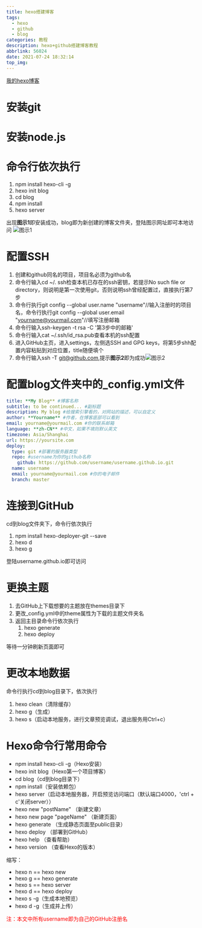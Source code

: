 ```yaml
---
title: hexo搭建博客
tags:
  - hexo
  - github
  - blog
categories: 教程
description: hexo+github搭建博客教程
abbrlink: 56024
date: 2021-07-24 18:32:14
top_img:
---
```


 [我的hexo博客](https://qqnv.github.io)

# 安装git

# 安装node.js

# 命令行依次执行

1. npm install hexo-cli -g
2. hexo init blog
3. cd blog
4. npm install
5. hexo server

出现**图示1**即安装成功，blog即为新创建的博客文件夹，登陆图示网址即可本地访问
![图示1](https://cdn.qqnv.com/hexo1.png)

# 配置SSH

1. 创建和github同名的项目，项目名必须为github名
2. 命令行输入cd ~/. ssh检查本机已存在的ssh密钥，若提示No such file or directory，则说明是第一次使用git，否则说明ssh曾经配置过，直接执行第7步
3. 命令行执行git config --global user.name "username"//输入注册时的项目名，命令行执行git config --global user.email  "yourname@yourmail.com"//填写注册邮箱
4. 命令行输入ssh-keygen -t rsa -C '第3步中的邮箱'
5. 命令行输入cat ~/.ssh/id_rsa.pub查看本机的ssh配置
6. 进入GitHub主页，进入settings，左侧选SSH and GPG keys，将第5步shh配置内容粘贴到对应位置，title随便填个
7. 命令行输入ssh -T git@github.com,提示**图示2**即为成功![图示2](https://cdn.qqnv.com/hexo2.png)

# 配置blog文件夹中的_config.yml文件


```yml
title: **My Blog** #博客名称
subtitle: to be continued... #副标题
description: My blog #给搜索引擎看的，对网站的描述，可以自定义
author: **Yourname** #作者，在博客底部可以看到
email: yourname@yourmail.com #你的联系邮箱
language: **zh-CN** #中文，如果不填则默认英文
timezone: Asia/Shanghai
url: https://yoursite.com
deploy:
  type: git #部署的服务器类型
  repo: #username为你的github名称
    github: https://github.com/username/username.github.io.git
  name: username
  email: yourname@yourmail.com #你的电子邮件
  branch: master
```

# 连接到GitHub

cd到blog文件夹下，命令行依次执行

1. npm install hexo-deployer-git --save
2. hexo d
3. hexo g

登陆username.github.io即可访问

# 更换主题

1. 去GitHub上下载想要的主题放在themes目录下
2. 更改_config.yml中的theme属性为下载的主题文件夹名
3. 返回主目录命令行依次执行
   1. hexo generate
   2. hexo deploy

等待一分钟刷新页面即可

# 更改本地数据

命令行执行cd到blog目录下，依次执行

1. hexo clean（清除缓存）
2. hexo g（生成）
3. hexo s（启动本地服务，进行文章预览调试，退出服务用Ctrl+c）

# Hexo命令行常用命令

- npm install hexo-cli -g（Hexo安装）
- hexo init blog（Hexo第一个项目博客）
- cd blog（cd到blog目录下）
- npm install（安装依赖包）
- hexo server（启动本地服务器，开启预览访问端口（默认端口4000，'ctrl + c'关闭server））
- hexo new "postName" （新建文章）
- hexo new page "pageName" （新建页面）
- hexo generate （生成静态页面至public目录）
- hexo deploy （部署到GitHub）
- hexo help （查看帮助）
- hexo version （查看Hexo的版本）

缩写：

- hexo n == hexo new
- hexo g == hexo generate
- hexo s == hexo server
- hexo d == hexo deploy
- hexo s -g（生成本地预览）
- hexo d -g（生成并上传）

<p style="color:red">注：本文中所有username即为自己的GitHub注册名</p>
